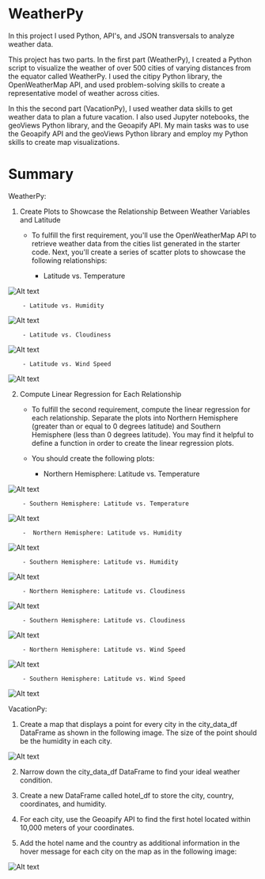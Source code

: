 # WeatherPy

In this project I used Python, API's, and JSON transversals to analyze weather data.

This project has two parts. In the first part (WeatherPy), I created a Python script to visualize the weather of over 500 cities of varying distances from the equator called WeatherPy. I used the citipy Python library, the OpenWeatherMap API, and used problem-solving skills to create a representative model of weather across cities.

In this the second part (VacationPy), I used weather data skills to get weather data to plan a future vacation. I also used Jupyter notebooks, the geoViews Python library, and the Geoapify API. My main tasks was to use the Geoapify API and the geoViews Python library and employ my Python skills to create map visualizations.

# Summary

WeatherPy:

1.  Create Plots to Showcase the Relationship Between Weather Variables and Latitude

    - To fulfill the first requirement, you'll use the OpenWeatherMap API to retrieve weather data from the cities list generated in the starter code. Next, you'll create a series of scatter plots to showcase the following relationships:

        - Latitude vs. Temperature

![Alt text](<Screen Shot 2024-01-04 at 5.22.13 PM.png>)

        - Latitude vs. Humidity

![Alt text](<Screen Shot 2024-01-04 at 5.19.48 PM.png>)

        - Latitude vs. Cloudiness

![Alt text](<Screen Shot 2024-01-04 at 5.20.22 PM.png>)

        - Latitude vs. Wind Speed

![Alt text](<Screen Shot 2024-01-04 at 5.20.46 PM.png>)

2. Compute Linear Regression for Each Relationship

    - To fulfill the second requirement, compute the linear regression for each relationship. Separate the plots into Northern Hemisphere (greater than or equal to 0 degrees latitude) and Southern Hemisphere (less than 0 degrees latitude). You may find it helpful to define a function in order to create the linear regression plots.

    - You should create the following plots:

        - Northern Hemisphere: Latitude vs. Temperature

![Alt text](<Screen Shot 2024-01-04 at 1.23.47 PM.png>)

        - Southern Hemisphere: Latitude vs. Temperature

![Alt text](<Screen Shot 2024-01-04 at 5.26.01 PM.png>)

        -  Northern Hemisphere: Latitude vs. Humidity

![Alt text](<Screen Shot 2024-01-04 at 5.26.27 PM.png>)

        - Southern Hemisphere: Latitude vs. Humidity

![Alt text](<Screen Shot 2024-01-04 at 5.26.50 PM.png>)

        - Northern Hemisphere: Latitude vs. Cloudiness

![Alt text](<Screen Shot 2024-01-04 at 5.27.13 PM.png>)

        - Southern Hemisphere: Latitude vs. Cloudiness

![Alt text](<Screen Shot 2024-01-04 at 5.27.43 PM.png>)

        - Northern Hemisphere: Latitude vs. Wind Speed

![Alt text](<Screen Shot 2024-01-04 at 5.28.12 PM.png>)

        - Southern Hemisphere: Latitude vs. Wind Speed

![Alt text](<Screen Shot 2024-01-04 at 5.28.35 PM.png>)


VacationPy:

1. Create a map that displays a point for every city in the city_data_df DataFrame as shown in the following image. The size of the point should be the humidity in each city.

![Alt text](<Screen Shot 2024-01-04 at 2.06.17 PM.png>)

2. Narrow down the city_data_df DataFrame to find your ideal weather condition.

3. Create a new DataFrame called hotel_df to store the city, country, coordinates, and humidity.

4. For each city, use the Geoapify API to find the first hotel located within 10,000 meters of your coordinates.

5. Add the hotel name and the country as additional information in the hover message for each city on the map as in the following image:

![Alt text](<Screen Shot 2024-01-04 at 2.14.15 PM.png>)






